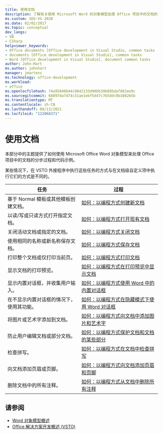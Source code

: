 ```yaml
---
title: 使用文档
description: 了解有关使用 Microsoft Word 的对象模型处理 Office 项目中的文档的分步过程和代码示例。
ms.custom: SEO-VS-2020
ms.date: 02/02/2017
ms.topic: conceptual
dev_langs:
- VB
- CSharp
helpviewer_keywords:
- Office documents [Office development in Visual Studio, common tasks
- documents [Office development in Visual Studio], common tasks
- Word [Office development in Visual Studio], document common tasks
author: John-Hart
ms.author: johnhart
manager: jmartens
ms.technology: office-development
ms.workload:
- office
ms.openlocfilehash: 74a95849b44c9842133d90bb39b895daf882ee9c
ms.sourcegitcommit: 68897da7d74c31ae1ebf5d47c7b5ddc9b108265b
ms.translationtype: MT
ms.contentlocale: zh-CN
ms.lasthandoff: 08/13/2021
ms.locfileid: "122068371"
---
```

# <a name="work-with-documents"></a>使用文档
  本部分中的主题提供了如何使用 Microsoft Office Word 对象模型来处理 Office 项目中的文档的分步过程和代码示例。

 某些情况下，在 VSTO 外接程序中执行这些任务的方式与在文档级自定义项中执行它们的方式是不同的。

|任务|过程|
|----------|---------------|
|基于 Normal 模板或其他模板创建文档。|[如何：以编程方式创建新文档](../vsto/how-to-programmatically-create-new-documents.md)|
|以读/写或只读方式打开指定文档。|[如何：以编程方式打开现有文档](../vsto/how-to-programmatically-open-existing-documents.md)|
|关闭活动文档或指定的文档。|[如何：以编程方式关闭文档](../vsto/how-to-programmatically-close-documents.md)|
|使用相同的名称或新名称保存文档。|[如何：以编程方式保存文档](../vsto/how-to-programmatically-save-documents.md)|
|打印整个文档或仅打印当前页。|[如何：以编程方式打印文档](../vsto/how-to-programmatically-print-documents.md)|
|显示文档的打印预览。|[如何：以编程方式在打印预览中显示文档](../vsto/how-to-programmatically-display-documents-in-print-preview.md)|
|显示内置对话框，并收集用户输入。|[如何：以编程方式使用 Word 中的内置对话框](../vsto/how-to-programmatically-use-built-in-dialog-boxes-in-word.md)|
|在不显示内置对话框的情况下，使用其功能。|[如何：以编程方式在隐藏模式下使用 Word 对话框](../vsto/how-to-programmatically-use-word-dialog-boxes-in-hidden-mode.md)|
|将图片或艺术字添加到文档。|[如何：以编程方式向文档中添加图片和艺术字](../vsto/how-to-programmatically-add-pictures-and-word-art-to-documents.md)|
|防止用户编辑文档或部分文档。|[如何：以编程方式保护文档和文档的某些部分](../vsto/how-to-programmatically-protect-documents-and-parts-of-documents.md)|
|检查拼写。|[如何：以编程方式在文档中检查拼写](../vsto/how-to-programmatically-check-spelling-in-documents.md)|
|向文档添加页眉或页脚。|[如何：以编程方式向文档添加页眉和页脚](../vsto/how-to-programmatically-add-headers-and-footers-to-documents.md)|
|删除文档中的所有注释。|[如何：以编程方式从文档中删除所有注释](../vsto/how-to-programmatically-remove-all-comments-from-documents.md)|

## <a name="see-also"></a>请参阅
- [Word 对象模型概述](../vsto/word-object-model-overview.md)
- [Office 解决方案开发概述 &#40;VSTO&#41;](../vsto/office-solutions-development-overview-vsto.md)

